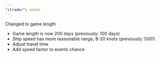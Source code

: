 ```yaml
---
"ctrader": minor
---
```


Changed to game length

- Game length is now 200 days (previously: 100 days)
- Ship speed has more reasonable range, 8-20 knots (previously: 500!)
- Adjust travel time
- Add speed factor to events chance

